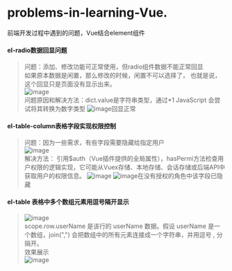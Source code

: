 # problems-in-learning-Vue.
前端开发过程中遇到的问题，Vue结合element组件  
#### el-radio数据回显问题  
>问题：添加、修改功能可正常使用，但radio组件数据不能正常回显  
     如果原本数据是闲置，那么修改的时候，闲置不可以选择了， 也就是说，这个回显只是页面没有显示出来。  
![image](https://github.com/user-attachments/assets/b4e9a28d-497f-4579-9285-5579a48a6955)   
问题原因和解决方法：dict.value是字符串类型，通过*1 JavaScript 会尝试将其转换为数字类型
![image](https://github.com/user-attachments/assets/36f11105-e5d7-4e0d-bde8-7c096ea39ef9)回显正常
#### el-table-column表格字段实现权限控制
>问题：因为一些需求，有些字段需要隐藏给指定用户  
>![image](https://github.com/user-attachments/assets/be5c9218-606c-47a4-81b9-a886f9255668)  
解决方法： 引用$auth（Vue插件提供的全局属性），hasPermi方法检查用户权限的逻辑实现，它可能从Vuex存储、本地存储、会话存储或后端API中获取用户的权限信息。
![image](https://github.com/user-attachments/assets/f555c4e8-46a3-4c3c-8a69-dcb35c89f45d)
![image](https://github.com/user-attachments/assets/e7d1b9e0-942c-468b-ac2d-014220909386)在没有授权的角色中该字段已隐藏
#### el-table 表格中多个数组元素用逗号隔开显示  
>![image](https://github.com/user-attachments/assets/94ba9cef-689c-42ea-9653-89dfd81c614c)  
scope.row.userName 是该行的 userName 数据。假设 userName 是一个数组，join(",") 会把数组中的所有元素连接成一个字符串，并用逗号 , 分隔开。  
效果展示  
![image](https://github.com/user-attachments/assets/1fc88a37-bdee-4621-a0ee-3e44d4ebf0a0)
